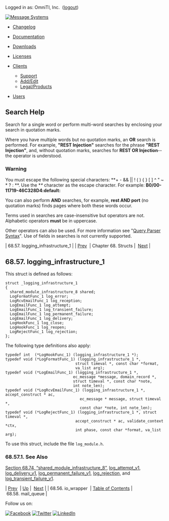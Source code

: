 Logged in as: OmniTI, Inc.  ([logout](https://support.messagesystems.com/logout.php))

[![Message Systems](https://support.messagesystems.com/images/ms-white205.png)](https://support.messagesystems.com/start.php) 

*   [Changelog](https://support.messagesystems.com/start.php?show=changelog)
*   [Documentation](https://support.messagesystems.com/docs/)
*   [Downloads](https://support.messagesystems.com/start.php)

*   [Licenses](https://support.messagesystems.com/license_summary.php)
*   <a href="">Clients</a>
    *   [Support](https://support.messagesystems.com/cs.php)
    *   [Add/Edit](https://support.messagesystems.com/edit_client.php)
    *   [Legal/Products](https://support.messagesystems.com/edit_products.php)
*   [Users](https://support.messagesystems.com/edit_customer.php)

## Search Help

Search for a single word or perform multi-word searches by enclosing your search in quotation marks.

Where you have multiple words but no quotation marks, an **OR** search is performed. For example, **"REST Injection"** searches for the phrase **"REST Injection"**, and, without quotation marks, searches for **REST OR Injection**--the operator is understood.

### Warning

You must escape the following special characters: **+ - && || ! ( ) { } [ ] ^ " ~ * ? : \**. Use the **\** character as the escape character. For example: **B0/00-11719-46C328D4\:default\:**

You can also perform **AND** searches, for example, **rest AND port** (no quotation marks) finds pages where both these words occur.

Terms used in searches are case-insensitive but operators are not. Alphabetic operators **must** be in uppercase.

Other operators can also be used. For more information see "[Query Parser Syntax](https://lucene.apache.org/core/old_versioned_docs/versions/3_0_0/queryparsersyntax.html)". Use of fields in searches is not currently supported.

| 68.57. logging_infrastructure_1 |
| [Prev](structs.io_wrapper.php)  | Chapter 68. Structs |  [Next](structs.mail_queue.php) |

## 68.57. logging_infrastructure_1

This struct is defined as follows:

```
struct _logging_infrastructure_1
{
  shared_module_infrastructure_8 shared;
  LogFormatFunc_1 log_error;
  LogRcvEmailFunc_1 log_reception;
  LogEmailFunc_1 log_attempt;
  LogEmailFunc_1 log_transient_failure;
  LogEmailFunc_1 log_permanent_failure;
  LogEmailFunc_1 log_delivery;
  LogHookFunc_1 log_close;
  LogHookFunc_1 log_reopen;
  LogRejectFunc_1 log_rejection;
};
```

The following type definitions also apply:

```
typedef int  (*LogHookFunc_1) (logging_infrastructure_1 *);
typedef void (*LogFormatFunc_1) (logging_infrastructure_1 *,
                               struct timeval *, const char *format,
                               va_list arg);
typedef void (*LogEmailFunc_1) (logging_infrastructure_1 *,
                              ec_message *message, domain_record *,
                              struct timeval *, const char *note,
                              int note_len);
typedef void (*LogRcvEmailFunc_1) (logging_infrastructure_1 *, accept_construct * ac,
                                 ec_message * message, struct timeval *,
                                 const char *note, int note_len);
typedef void (*LogRejectFunc_1) (logging_infrastructure_1 *, struct timeval *,
                               accept_construct * ac, validate_context *ctx,
                               int phase, const char *format, va_list arg);
```

To use this struct, include the file `log_module.h`.

### 68.57.1. See Also

[Section 68.74, “shared_module_infrastructure_8”](structs.shared_module_infrastructure_8.php "68.74. shared_module_infrastructure_8"), [log_attempt_v1](hooks.core.log_attempt_v1.php "log_attempt_v1"), [log_delivery_v1](hooks.core.log_delivery_v1.php "log_delivery_v1"), [log_permanent_failure_v1](hooks.core.log_permanent_failure_v1.php "log_permanent_failure_v1"), [log_rejection](hooks.core.log_rejection.php "log_rejection"), and [log_transient_failure_v1](hooks.core.log_transient_failure_v1.php "log_transient_failure_v1").

| [Prev](structs.io_wrapper.php)  | [Up](structs.php) |  [Next](structs.mail_queue.php) |
| 68.56. io_wrapper  | [Table of Contents](index.php) |  68.58. mail_queue |

Follow us on:

[![Facebook](https://support.messagesystems.com/images/icon-facebook.png)](http://www.facebook.com/messagesystems) [![Twitter](https://support.messagesystems.com/images/icon-twitter.png)](http://twitter.com/#!/MessageSystems) [![LinkedIn](https://support.messagesystems.com/images/icon-linkedin.png)](http://www.linkedin.com/company/message-systems)